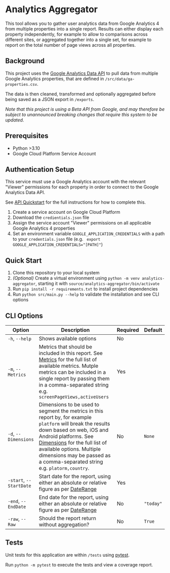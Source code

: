 # Analytics Aggregator

This tool allows you to gather user analytics data from Google Analytics 4 from multiple properties into a single report. Results can either display each property independently, for example to allow to comparisons across different sites, or aggregated together into a single set, for example to report on the total number of page views across all properties.

## Background

This project uses the [Google Analytics Data API](https://developers.google.com/analytics/devguides/reporting/data/v1) to pull data from multiple Google Analytics properties, that are defined in `/src/data/ga-properties.csv`.

The data is then cleaned, transformed and optionally aggregated before being saved as a JSON export in `/exports`.

_Note that this project is using a Beta API from Google, and may therefore be subject to unannounced breaking changes that require this system to be updated._

## Prerequisites 

- Python >3.10
- Google Cloud Platform Service Account

## Authentication Setup

This service must use a Google Analytics account with the relevant "Viewer" permissions for each property in order to connect to the Google Analytics Data API.

See [API Quickstart](https://developers.google.com/analytics/devguides/reporting/data/v1/quickstart-client-libraries) for the full instructions for how to complete this.

1. Create a service account on Google Cloud Platform
2. Download the `credientials.json` file
3. Assign the service account "Viewer" permissions on all applicable Google Analytics 4 properties
4. Set an environment variable `GOOGLE_APPLICATION_CREDENTIALS` with a path to your `credentials.json` file (e.g. ` export GOOGLE_APPLICATION_CREDENTIALS="[PATH]"`)

## Quick Start

1. Clone this repository to your local system
2. _(Optional)_ Create a virtual environment using `python -m venv analytics-aggregator`, starting it with `source/analytics-aggregator/bin/activate`
3. Run `pip install -r requirements.txt` to install project dependencies
4. Run `python src/main.py --help` to validate the installation and see CLI options

## CLI Options

| Option | Description | Required | Default |
| ---------------- | ---------------- | ---------------- | ---------------- |
| `-h`, `--help` | Shows available options | No | |
| `-m`, `--Metrics` | Metrics that should be included in this report. See [Metrics](https://developers.google.com/analytics/devguides/reporting/data/v1/api-schema#metrics) for the full list of available metrics. Mutple metrics can be included in a single report by passing them in a comma-separated string e.g. `screenPageViews,activeUsers` | Yes | |
| `-d`, `--Dimensions` | Dimensions to be used to segment the metrics in this report by, for example `platform` will break the results down based on web, iOS and Android platforms. See [Dimensions](https://developers.google.com/analytics/devguides/reporting/data/v1/api-schema#dimensions) for the full list of available options. Multiple dimensions may be passed as a comma-separated string e.g. `platorm,country`. | No | `None` |
| `-start`, `--StartDate` | Start date for the report, using either an absolute or relative figure as per [DateRange](https://developers.google.com/analytics/devguides/reporting/data/v1/rest/v1beta/DateRange)| Yes | |
| `-end`, `--EndDate` | End date for the report, using either an absolute or relative figure as per [DateRange](https://developers.google.com/analytics/devguides/reporting/data/v1/rest/v1beta/DateRange) | No | `"today"` |
| `-raw`, `--Raw` | Should the report return without aggregation? | No | `True` |


## Tests

Unit tests for this application are within `/tests` using [pytest](https://docs.pytest.org/en/stable/).

Run `python -m pytest` to execute the tests and view a coverage report.
